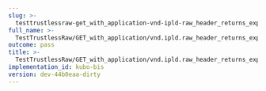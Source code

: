 ```yaml
---
slug: >-
  testtrustlessraw-get_with_application-vnd-ipld-raw_header_returns_expected_caching_headers-header_x-ipfs-roots
full_name: >-
  TestTrustlessRaw/GET_with_application/vnd.ipld.raw_header_returns_expected_caching_headers/Header_X-IPFS-Roots
outcome: pass
title: >-
  TestTrustlessRaw/GET_with_application/vnd.ipld.raw_header_returns_expected_caching_headers/Header_X-IPFS-Roots
implementation_id: kubo-bis
version: dev-44b0eaa-dirty
---
```


